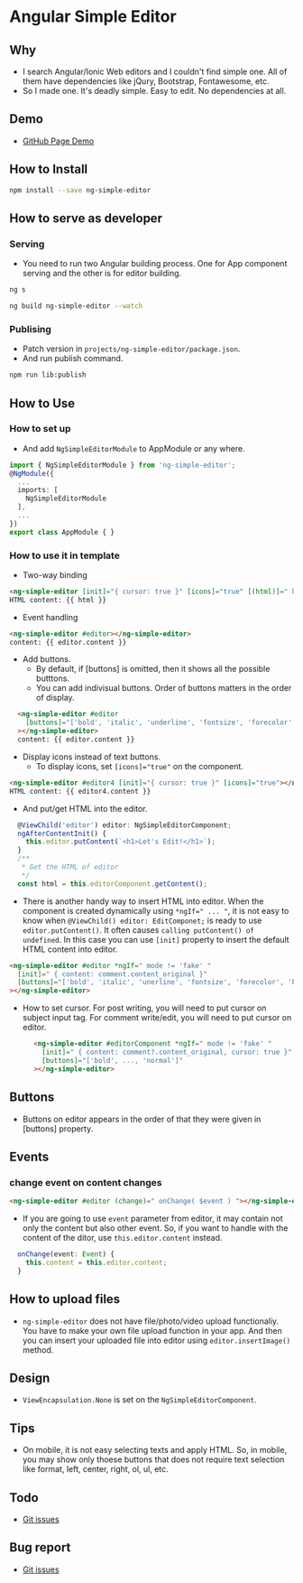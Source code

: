 # Angular Simple Editor

## Why

* I search Angular/Ionic Web editors and I couldn't find simple one. All of them have dependencies like jQury, Bootstrap, Fontawesome, etc.
* So I made one. It's deadly simple. Easy to edit. No dependencies at all.

## Demo

* [GitHub Page Demo](https://thruthesky.github.io/ng-simple-editor/)

## How to Install

```` sh
npm install --save ng-simple-editor
````

## How to serve as developer

### Serving

* You need to run two Angular building process. One for App component serving and the other is for editor building.

```` sh
ng s
````

```` sh
ng build ng-simple-editor --watch
````

### Publising

* Patch version in `projects/ng-simple-editor/package.json`.
* And run publish command.

```` sh
npm run lib:publish
````

## How to Use

### How to set up

* And add `NgSimpleEditorModule` to AppModule or any where.

```` typescript
import { NgSimpleEditorModule } from 'ng-simple-editor';
@NgModule({
  ...
  imports: [
    NgSimpleEditorModule
  ],
  ...
})
export class AppModule { }
````

### How to use it in template

* Two-way binding

````html
<ng-simple-editor [init]="{ cursor: true }" [icons]="true" [(html)]=" html "></ng-simple-editor>
HTML content: {{ html }}
````

* Event handling

```` html
<ng-simple-editor #editor></ng-simple-editor>
content: {{ editor.content }}
````

* Add buttons.
  * By default, if [buttons] is omitted, then it shows all the possible butttons.
  * You can add indivisual buttons. Order of buttons matters in the order of display.

```` html
  <ng-simple-editor #editor
    [buttons]="['bold', 'italic', 'underline', 'fontsize', 'forecolor', 'backcolor', 'highlight', 'link', 'unink', 'table', 'formatblock', 'insertline', 'insertimage', 'orderedlist', 'unorderedlist', 'left', 'center', 'removeformat', 'strike', 'big', 'normal']"
  ></ng-simple-editor>
  content: {{ editor.content }}
````

* Display icons instead of text buttons.
  * To display icons, set `[icons]="true"` on the component.

```` html
<ng-simple-editor #editor4 [init]="{ cursor: true }" [icons]="true"></ng-simple-editor>
HTML content: {{ editor4.content }}
````

* And put/get HTML into the editor.

```` typescript
  @ViewChild('editor') editor: NgSimpleEditorComponent;
  ngAfterContentInit() {
    this.editor.putContent(`<h1>Let's Edit!</h1>`);
  }
  /**
   * Get the HTML of editor
   */
  const html = this.editorComponent.getContent();
````

* There is another handy way to insert HTML into editor.
  When the component is created dynamically using `*ngIf=" ... "`, it is not easy to know when `@ViewChild() editor: EditComponet;` is ready to use `editor.putContent()`. It often causes `calling putContent() of undefined`. In this case you can use `[init]` property to insert the default HTML content into editor.

```` html
<ng-simple-editor #editor *ngIf=" mode != 'fake' "
  [init]=" { content: comment.content_original }"
  [buttons]="['bold', 'italic', 'unerline', 'fontsize', 'forecolor', 'backcolor', 'highlight', 'link', 'unink', 'table', 'formatblock', 'insertline', 'insertimage', 'orderedlist', 'unorderedlist', 'left', 'center', 'removeformat', 'strike', 'big', 'normal']"
></ng-simple-editor>
````

* How to set cursor.
  For post writing, you will need to put cursor on subject input tag.
  For comment write/edit, you will need to put cursor on editor.

```` html
      <ng-simple-editor #editorComponent *ngIf=" mode != 'fake' "
        [init]=" { content: comment?.content_original, cursor: true }"
        [buttons]="['bold', ..., 'normal']"
      ></ng-simple-editor>
````

## Buttons

* Buttons on editor appears in the order of that they were given in [buttons] property.

## Events

### change event on content changes

```` html
<ng-simple-editor #editor (change)=" onChange( $event ) "></ng-simple-editor>
````

* If you are going to use `event` parameter from editor, it may contain not only the content but also other event. So, if you want to handle with the content of the ditor, use `this.editor.content` instead.

```` typescript
  onChange(event: Event) {
    this.content = this.editor.content;
  }
````

## How to upload files

* `ng-simple-editor` does not have file/photo/video upload functionaliy. You have to make your own file upload function in your app. And then you can insert your uploaded file into editor using `editor.insertImage()` method.

## Design

* `ViewEncapsulation.None` is set on the `NgSimpleEditorComponent`.

## Tips

* On mobile, it is not easy selecting texts and apply HTML. So, in mobile, you may show only thoese buttons that does not require text selection like format, left, center, right, ol, ul, etc.

## Todo

* [Git issues](https://github.com/thruthesky/ng-simple-editor/issues)

## Bug report

* [Git issues](https://github.com/thruthesky/ng-simple-editor/issues)

